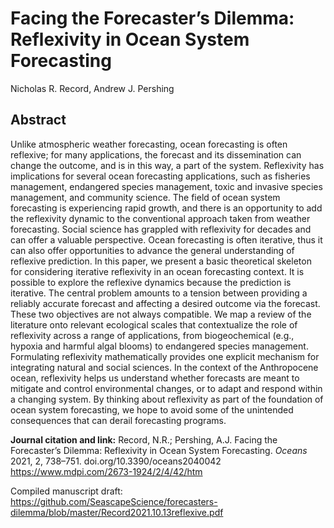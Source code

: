 # Facing the Forecaster’s Dilemma: Reflexivity in Ocean System Forecasting
Nicholas R. Record, Andrew J. Pershing

## Abstract

Unlike atmospheric weather forecasting, ocean forecasting is often reflexive; for many applications, the forecast and its dissemination can change the outcome, and is in this way, a part of the system. Reflexivity has implications for several ocean forecasting applications, such as fisheries management, endangered species management, toxic and invasive species management, and community science. The field of ocean system forecasting is experiencing rapid growth, and there is an opportunity to add the reflexivity dynamic to the conventional approach taken from weather forecasting. Social science has grappled with reflexivity for decades and can offer a valuable perspective. Ocean forecasting is often iterative, thus it can also offer opportunities to advance the general understanding of reflexive prediction. In this paper, we present a basic theoretical skeleton for considering iterative reflexivity in an ocean forecasting context. It is possible to explore the reflexive dynamics because the prediction is iterative. The central problem amounts to a tension between providing a reliably accurate forecast and affecting a desired outcome via the forecast. These two objectives are not always compatible. We map a review of the literature onto relevant ecological scales that contextualize the role of reflexivity across a range of applications, from biogeochemical (e.g., hypoxia and harmful algal blooms) to endangered species management. Formulating reflexivity mathematically provides one explicit mechanism for integrating natural and social sciences. In the context of the Anthropocene ocean, reflexivity helps us understand whether forecasts are meant to mitigate and control environmental changes, or to adapt and respond within a changing system. By thinking about reflexivity as part of the foundation of ocean system forecasting, we hope to avoid some of the unintended consequences that can derail forecasting programs.

**Journal citation and link:**
Record, N.R.; Pershing, A.J. Facing the Forecaster’s Dilemma: Reflexivity in Ocean System Forecasting. _Oceans_ 2021, 2, 738–751. doi.org/10.3390/oceans2040042 https://www.mdpi.com/2673-1924/2/4/42/htm

Compiled manuscript draft: https://github.com/SeascapeScience/forecasters-dilemma/blob/master/Record2021.10.13reflexive.pdf

